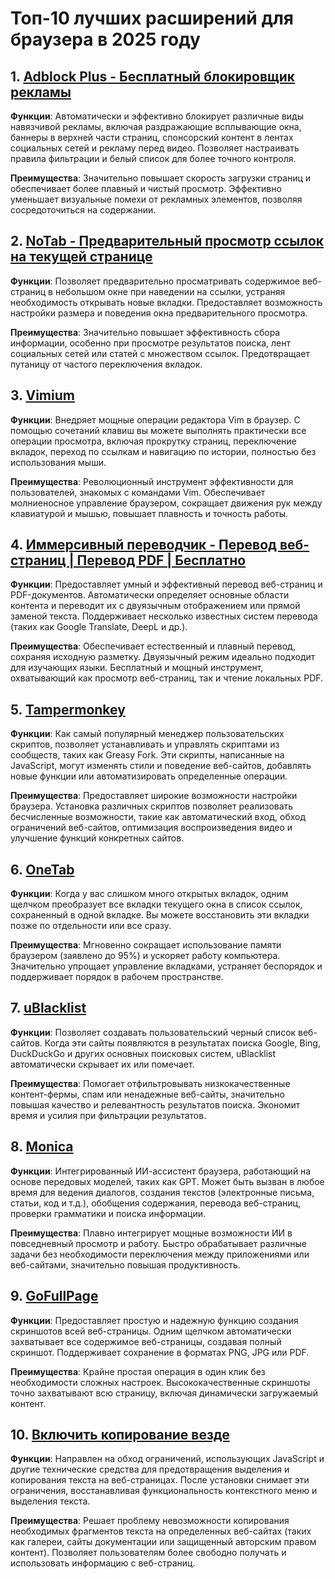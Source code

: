 # Топ-10 лучших расширений для браузера в 2025 году

## 1. [Adblock Plus - Бесплатный блокировщик рекламы](https://chromewebstore.google.com/detail/cfhdojbkjhnklbpkdaibdccddilifddb)

**Функции**: Автоматически и эффективно блокирует различные виды навязчивой рекламы, включая раздражающие всплывающие окна, баннеры в верхней части страниц, спонсорский контент в лентах социальных сетей и рекламу перед видео. Позволяет настраивать правила фильтрации и белый список для более точного контроля.

**Преимущества**: Значительно повышает скорость загрузки страниц и обеспечивает более плавный и чистый просмотр. Эффективно уменьшает визуальные помехи от рекламных элементов, позволяя сосредоточиться на содержании.

## 2. [NoTab - Предварительный просмотр ссылок на текущей странице](https://notab.wand.tools)
**Функции**: Позволяет предварительно просматривать содержимое веб-страниц в небольшом окне при наведении на ссылки, устраняя необходимость открывать новые вкладки. Предоставляет возможность настройки размера и поведения окна предварительного просмотра.

**Преимущества**: Значительно повышает эффективность сбора информации, особенно при просмотре результатов поиска, лент социальных сетей или статей с множеством ссылок. Предотвращает путаницу от частого переключения вкладок.

## 3. [Vimium](https://chromewebstore.google.com/detail/vimium/dbepggeogbaibhgnhhndojpepiihcmeb)
**Функции**: Внедряет мощные операции редактора Vim в браузер. С помощью сочетаний клавиш вы можете выполнять практически все операции просмотра, включая прокрутку страниц, переключение вкладок, переход по ссылкам и навигацию по истории, полностью без использования мыши.

**Преимущества**: Революционный инструмент эффективности для пользователей, знакомых с командами Vim. Обеспечивает молниеносное управление браузером, сокращает движения рук между клавиатурой и мышью, повышает плавность и точность работы.

## 4. [Иммерсивный переводчик - Перевод веб-страниц | Перевод PDF | Бесплатно](https://chromewebstore.google.com/detail/bpoadfkcbjbfhfodiogcnhhhpibjhbnh)
**Функции**: Предоставляет умный и эффективный перевод веб-страниц и PDF-документов. Автоматически определяет основные области контента и переводит их с двуязычным отображением или прямой заменой текста. Поддерживает несколько известных систем перевода (таких как Google Translate, DeepL и др.).

**Преимущества**: Обеспечивает естественный и плавный перевод, сохраняя исходную разметку. Двуязычный режим идеально подходит для изучающих языки. Бесплатный и мощный инструмент, охватывающий как просмотр веб-страниц, так и чтение локальных PDF.

## 5. [Tampermonkey](https://chromewebstore.google.com/detail/dhdgffkkebhmkfjojejmpbldmpobfkfo)
**Функции**: Как самый популярный менеджер пользовательских скриптов, позволяет устанавливать и управлять скриптами из сообществ, таких как Greasy Fork. Эти скрипты, написанные на JavaScript, могут изменять стили и поведение веб-сайтов, добавлять новые функции или автоматизировать определенные операции.

**Преимущества**: Предоставляет широкие возможности настройки браузера. Установка различных скриптов позволяет реализовать бесчисленные возможности, такие как автоматический вход, обход ограничений веб-сайтов, оптимизация воспроизведения видео и улучшение функций конкретных сайтов.

## 6. [OneTab](https://chromewebstore.google.com/detail/onetab/chphlpgkkbolifaimnlloiipkdnihall)
**Функции**: Когда у вас слишком много открытых вкладок, одним щелчком преобразует все вкладки текущего окна в список ссылок, сохраненный в одной вкладке. Вы можете восстановить эти вкладки позже по отдельности или все сразу.

**Преимущества**: Мгновенно сокращает использование памяти браузером (заявлено до 95%) и ускоряет работу компьютера. Значительно упрощает управление вкладками, устраняет беспорядок и поддерживает порядок в рабочем пространстве.

## 7. [uBlacklist](https://chromewebstore.google.com/detail/ublacklist/pncfbmialoiaghdehhbnbhkkgmjanfhe)
**Функции**: Позволяет создавать пользовательский черный список веб-сайтов. Когда эти сайты появляются в результатах поиска Google, Bing, DuckDuckGo и других основных поисковых систем, uBlacklist автоматически скрывает их или помечает.

**Преимущества**: Помогает отфильтровывать низкокачественные контент-фермы, спам или ненадежные веб-сайты, значительно повышая качество и релевантность результатов поиска. Экономит время и усилия при фильтрации результатов.

## 8. [Monica](https://chromewebstore.google.com/detail/ofpnmcalabcbjgholdjcjblkibolbppb)
**Функции**: Интегрированный ИИ-ассистент браузера, работающий на основе передовых моделей, таких как GPT. Может быть вызван в любое время для ведения диалогов, создания текстов (электронные письма, статьи, код и т.д.), обобщения содержания, перевода веб-страниц, проверки грамматики и поиска информации.

**Преимущества**: Плавно интегрирует мощные возможности ИИ в повседневный просмотр и работу. Быстро обрабатывает различные задачи без необходимости переключения между приложениями или веб-сайтами, значительно повышая продуктивность.

## 9. [GoFullPage](https://chromewebstore.google.com/detail/fdpohaocaechififmbbbbbknoalclacl)
**Функции**: Предоставляет простую и надежную функцию создания скриншотов всей веб-страницы. Одним щелчком автоматически захватывает все содержимое веб-страницы, создавая полный скриншот. Поддерживает сохранение в форматах PNG, JPG или PDF.

**Преимущества**: Крайне простая операция в один клик без необходимости сложных настроек. Высококачественные скриншоты точно захватывают всю страницу, включая динамически загружаемый контент.

## 10. [Включить копирование везде](https://chromewebstore.google.com/detail/nahkcohcfljjjkhdcbfdphegdoiflbjd)
**Функции**: Направлен на обход ограничений, использующих JavaScript и другие технические средства для предотвращения выделения и копирования текста на веб-страницах. После установки снимает эти ограничения, восстанавливая функциональность контекстного меню и выделения текста.

**Преимущества**: Решает проблему невозможности копирования необходимых фрагментов текста на определенных веб-сайтах (таких как галереи, сайты документации или защищенный авторским правом контент). Позволяет пользователям более свободно получать и использовать информацию с веб-страниц.
